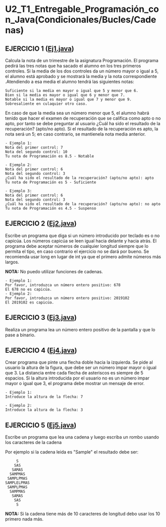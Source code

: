 # U2_T1_Entregable_Programación_con_Java(Condicionales/Bucles/Cadenas)

EJERCICIO 1 ([Ej1.java](https://github.com/fjaviercarandec/Programacion_DAW/blob/master/UD2-Programacion_estructurada.Entorno_de_desarrollo.Programar_en_Java/U2_T1/Ej1.java))
----------------------------


Calcula la nota de un trimestre de la asignatura Programación. El programa pedirá las tres notas que ha sacado el alumno en los tres primeros controles.
Si la media de los dos controles da un número mayor o igual a 5, el alumno está aprobado y se mostrará la media y la nota correspondiente .Atendiendo a esa media el alumno tendrá las siguientes notas:

    Suficiente si la media en mayor o igual que 5 y menor que 6.
    Bien si la media es mayor o igual que 6 y menor que 7.
    Notable si la media es mayor o igual que 7 y menor que 9.
    Sobresaliente en culaquier otro caso.

En caso de que la media sea un número menor que 5, el alumno habrá tenido que hacer el examen de recuperación que se califica como apto o no apto, por tanto se debe preguntar al usuario ¿Cuál ha sido el resultado de la recuperación? (apto/no apto). Si el resultado de la recuperación es apto, la nota será un 5; en caso contrario, se mantienela nota media anterior.

    - Ejemplo 1:
    Nota del primer control: 7
    Nota del segundo control: 10
    Tu nota de Programación es 8.5 - Notable

    - Ejemplo 2:
    Nota del primer control: 6
    Nota del segundo control: 3
    ¿Cuál ha sido el resultado de la recuperación? (apto/no apto): apto
    Tu nota de Programación es 5 - Suficiente

    - Ejemplo 3:
    Nota del primer control: 6
    Nota del segundo control: 3
    ¿Cuál ha sido el resultado de la recuperación? (apto/no apto): no apto
    Tu nota de Programación es 4.5 - Suspenso

EJERCICIO 2 ([Ej2.java](https://github.com/fjaviercarandec/Programacion_DAW/blob/master/UD2-Programacion_estructurada.Entorno_de_desarrollo.Programar_en_Java/U2_T1/Ej2.java))
----------------------------

Escribe un programa que diga si un número introducido por teclado es o no capicúa. Los números capicúa se leen igual hacia delante y hacia atrás. El programa debe aceptar números de cualquier longitud siempre que lo permita el tipo, en caso contrario el ejercicio no se dará por bueno. Se recomienda usar long en lugar de int ya que el primero admite números más largos.

**NOTA:** No puedo utilizar funciones de cadenas.

    - Ejemplo 1:
    Por favor, introduzca un número entero positivo: 678
    El 678 no es capicúa.
    - Ejemplo 2:
    Por favor, introduzca un número entero positivo: 2019102
    El 2019102 es capicúa.

EJERCICIO 3 ([Ej3.java](https://github.com/fjaviercarandec/Programacion_DAW/blob/master/UD2-Programacion_estructurada.Entorno_de_desarrollo.Programar_en_Java/U2_T1/Ej3.java))
----------------------

Realiza un programa lea un número entero positivo de la pantalla y que lo pase a binario.

EJERCICIO 4 ([Ej4.java](https://github.com/fjaviercarandec/Programacion_DAW/blob/master/UD2-Programacion_estructurada.Entorno_de_desarrollo.Programar_en_Java/U2_T1/Ej4.java))
----------------------

Crear programa que pinte una flecha doble hacia la izquierda. Se pide al usuario la altura de la figura, que debe ser un número impar mayor o igual que 3. La distancia entre cada flecha de asteriscos es siempre de 5 espacios. Si la altura introducida por el usuario no es un número impar mayor o igual que 3, el programa debe mostrar un mensaje de error.

    - Ejemplo 1:
    Introduce la altura de la flecha: 7

    - Ejemplo 2:
    Introduce la altura de la flecha: 3


EJERCICIO 5 ([Ej5.java](https://github.com/fjaviercarandec/Programacion_DAW/blob/master/UD2-Programacion_estructurada.Entorno_de_desarrollo.Programar_en_Java/U2_T1/Ej5.java))
----------------------

Escribe un programa que lea una cadena y luego escriba un rombo usando los caracteres de la cadena

Por ejemplo si la cadena leida es "Sample" el resultado debe ser:
```
     S
    SAS
   SAMAS
  SAMPMAS
 SAMPLPMAS
SAMPLELPMAS
 SAMPLPMAS
  SAMPMAS
   SAMAS
    SAS
     S
```

**NOTA:** Si la cadena tiene más de 10 caracteres de longitud debo usar los 10 primero nada más.
